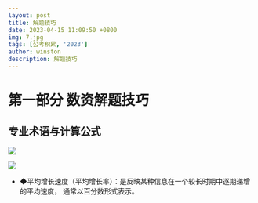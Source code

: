 ```yaml
---
layout: post
title: 解题技巧
date: 2023-04-15 11:09:50 +0800
img: 7.jpg
tags: [公考积累, '2023']
author: winston
description: 解题技巧
---
```


# 第一部分 数资解题技巧

## 专业术语与计算公式

![]({{site.baseurl}}/images/post/2023/04/10.jpg)

![]({{site.baseurl}}/images/post/2023/04/11.jpg)

* ◆平均增长速度（平均增长率）：是反映某种信息在一个较长时期中逐期递增的平均速度，
通常以百分数形式表示。